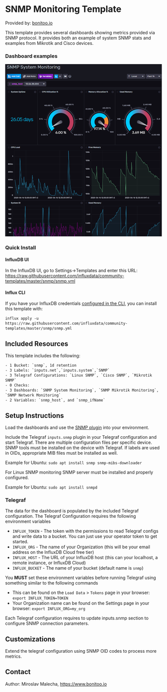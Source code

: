 # SNMP Monitoring Template

Provided by: [bonitoo.io](.)

This template provides several dashboards showing metrics provided via SNMP protocol. It provides both an example of system SNMP stats and examples from Mikrotik and Cisco devices.

### Dashboard examples

![Screenshot](img/snmp-dashboard.png)

### Quick Install

#### InfluxDB UI

In the InfluxDB UI, go to Settings->Templates and enter this URL: https://raw.githubusercontent.com/influxdata/community-templates/master/snmp/snmp.yml

#### Influx CLI
If you have your InfluxDB credentials [configured in the CLI](https://v2.docs.influxdata.com/v2.0/reference/cli/influx/config/), you can install this template with:

```
influx apply -u https://raw.githubusercontent.com/influxdata/community-templates/master/snmp/snmp.yml
```

## Included Resources

This template includes the following:

    - 1 Bucket: `snmp`, 1d retention
    - 3 Labels: `inputs.net`,`inputs.system`,`SNMP`
    - 3 Telegraf Configurations: `Linux SNMP`, `Cisco SNMP`, `Mikrotik SNMP`
    - 0 Checks: 
    - 3 Dashboards: `SNMP System Monitoring`, `SNMP Mikrotik Monitoring`, `SNMP Network Monitoring`
    - 2 Variables: `snmp_host`, and `snmp_ifName`

## Setup Instructions

Load the dashboards and use the [SNMP plugin](https://github.com/influxdata/telegraf/tree/master/plugins/inputs/snmp) into your
environment.

Include the Telegraf `inputs.snmp` plugin in your Telegraf configuration and start Telegraf. There are multiple configuration files per specific device.
SNMP tools must be installed on the device with Telegraf. If labels are used in OIDs, appropriate MIB files must be installed as well.

Example for Ubuntu: `sudo apt install snmp snmp-mibs-downloader`

For Linux SNMP monitoring SNMP server must be installed and properly configured.

Example for Ubuntu: `sudo apt install snmpd`

### Telegraf    
The data for the dashboard is populated by the included Telegraf configuration. The Telegraf Configuration requires the following environment variables
    
  - `INFLUX_TOKEN` - The token with the permissions to read Telegraf configs and write data to a bucket. You can just use your operator token to get started.
  - `INFLUX_ORG` - The name of your Organization (this will be your email address on the InfluxDB Cloud free tier)
  - `INFLUX_HOST` - The URL of your InfluxDB host (this can your localhost, a remote instance, or InfluxDB Cloud)
  - `INFLUX_BUCKET` - The name of your bucket (default name is `snmp`)

You **MUST** set these environment variables before running Telegraf using something similar to the following commands
    
  - This can be found on the `Load Data` > `Tokens` page in your browser: `export INFLUX_TOKEN=TOKEN`
  - Your Organization name can be found on the Settings page in your browser: `export INFLUX_ORG=my_org`

Each Telegraf configuration requires to update inputs.snmp section to configure SNMP connection parameters.

## Customizations

Extend the telegraf configuration using SNMP OID codes to process more metrics.

## Contact


Author: Miroslav Malecha, https://www.bonitoo.io
